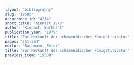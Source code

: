 ```yaml
---
layout: "bibliography"
slug: "19585"
occurrence_id: "4214"
short_title: "Kienast 1979"
author: "Kienast, Burkhart"
publication_year: "1979"
title: "Zur Herkunft der achämenidischen Königstitulatur"
pages: "351-364"
editor: "Bachmann, Peter"
title: "Zur Herkunft der achämenidischen Königstitulatur"
previous_item: "19588"
---
```


